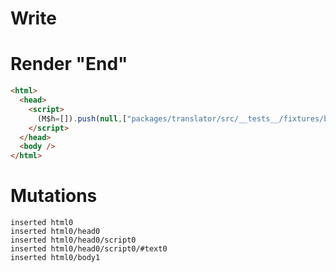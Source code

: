 # Write
  <script>(M$h=[]).push(null,["packages/translator/src/__tests__/fixtures/basic-effect-no-deps/template.marko_0",0,])</script>


# Render "End"
```html
<html>
  <head>
    <script>
      (M$h=[]).push(null,["packages/translator/src/__tests__/fixtures/basic-effect-no-deps/template.marko_0",0,])
    </script>
  </head>
  <body />
</html>
```

# Mutations
```
inserted html0
inserted html0/head0
inserted html0/head0/script0
inserted html0/head0/script0/#text0
inserted html0/body1
```